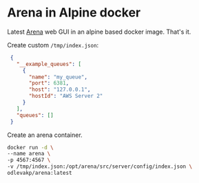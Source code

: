 # Arena in Alpine docker

Latest [Arena](https://github.com/bee-queue/arena)
 web GUI in an alpine based docker image. That's it.

Create custom `/tmp/index.json`:
```json
 {
   "__example_queues": [
     {
       "name": "my_queue",
       "port": 6381,
       "host": "127.0.0.1",
       "hostId": "AWS Server 2"
     }
   ],
   "queues": []
 }
 ```

Create an arena container.

```sh
docker run -d \
--name arena \
-p 4567:4567 \
-v /tmp/index.json:/opt/arena/src/server/config/index.json \
odlevakp/arena:latest
```
